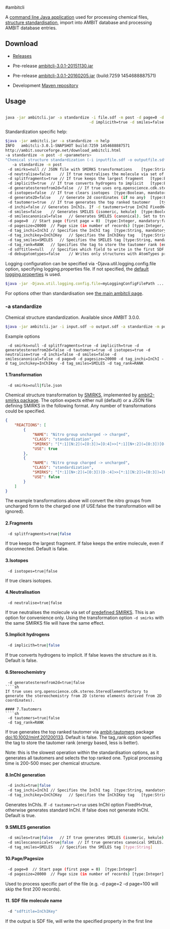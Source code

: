 #ambitcli

A [command line Java application](download_ambitcli.html) used for processing chemical files, [structure standardisation](./ambitcli_standardisation.html), import into AMBIT database and processing AMBIT database entries.  

## Download

* <a href="http://sourceforge.net/projects/ambit/files/Ambit2/AMBIT%20applications/ambitcli/">Releases</a>

* Pre-release <a href="https://www.ideaconsult.net/downloads/ambitcli/ambitcli-3.0.1-20151130.jar">ambitcli-3.0.1-20151130.jar</a>

* Pre-release <a href="https://www.ideaconsult.net/downloads/ambitcli/ambitcli-3.0.1-20160205.jar">ambitcli-3.0.1-20160205.jar</a> (build:7259 1454688887571)

* Development <a href="http://ambit.uni-plovdiv.bg:8083/nexus/#nexus-search;gav~~ambit2-dbcli~~jar~">Maven repository</a>


## Usage

````sh

java -jar ambitcli.jar -a standardize -i file.sdf -m post -d page=0 -d pagesize=-1 -o file.txt -d tautomers=true -d splitfragments=true \
									 -d implicith=true -d smiles=false -d smilescanonical=true -d inchi=true -d stereo=false -d neutralise=true -d isotopes=true 
````

Standardization specific help:

````sh
$java -jar ambitcli.jar -a standardize -m help
INFO   ambitcli-3.0.1-SNAPSHOT build:7259 1454688887571
http://ambit.sourceforge.net/download_ambitcli.html
-a standardize -m post -d <parameters>
"Chemical structure standardization (-i inputfile.sdf -o outputfile.sdf , recognized by extensions .sdf , .csv, .cml , .txt)"
   -a standardize -m post
 -d smirks=null	// JSON file with SMIRKS transformations	[type:String, mandatory:false]
 -d neutralise=false	// If true neutralises the molecule via set of predefined SMIRKS	[type:Boolean, mandatory:false]
 -d splitfragments=true	// If true keeps the largest fragment	[type:Boolean, mandatory:false]
 -d implicith=true	// If true converts hydrogens to implicit	[type:Boolean, mandatory:false]
 -d generatestereofrom2d=false	// If true uses org.openscience.cdk.stereo.StereoElementFactory to generate the stereochemistry from 2D coordinates	[type:Boolean, mandatory:false]
 -d isotopes=false	// If true clears isotopes	[type:Boolean, mandatory:false]
 -d generate2D=false	// Generate 2d coordinates (if no any)	[type:Boolean, mandatory:false]
 -d tautomers=true	// If true generates the top ranked tautomer	[type:Boolean, mandatory:false]
 -d inchi=false	// Generates InChIs. If -d tautomers=true InChI FixedH=true, otherwise generates standard InChI	[type:Boolean, mandatory:false]
 -d smiles=false	// Generates SMILES (isomeric, kekule)	[type:Boolean, mandatory:false]
 -d smilescanonical=false	// Generates SMILES (canonical). Set to true to generate stereo SMILES	[type:Boolean, mandatory:false]
 -d page=0	// Start page (first page = 0)	[type:Integer, mandatory:false]
 -d pagesize=20000	// Page size (in number of records)	[type:Integer, mandatory:false]
 -d tag_inchi=InChI	// Specifies the InChI tag	[type:String, mandatory:false]
 -d tag_inchikey=InChIKey	// Specifies the InChIKey tag	[type:String, mandatory:false]
 -d tag_smiles=SMILES	// Specifies the SMILES tag	[type:String, mandatory:false]
 -d tag_rank=RANK	// Specifies the tag to store the tautomer rank (energy based, less is better)	[type:String, mandatory:false]
 -d sdftitle=null	// Specifies which field to write in the first SDF line null|inchikey|inchi|smiles|any-existing-field	[type:String, mandatory:false]
 -d debugatomtypes=false	// Writes only structures with AtomTypes property set. For debug purposes	[type:boolean, mandatory:false]
````

Logging configuration can be specified via  -Djava.util.logging.config.file option, specifying logging.properties file. If not specified, the [default logging.properties](https://svn.code.sf.net/p/ambit/code/trunk/ambit2-all/ambit2-apps/ambit2-dbcli/src/main/resources/ambit2/dbcli/logging.properties) is used.

````sh
$java -jar -Djava.util.logging.config.file=myLoggingConfigFilePath .... other options ....
````

For options other than standardisation see [the main ambitcli page](download_ambitcli.html).

### <a name="standardize"></a>-a standardize

Chemical structure standardization. Available since AMBIT 3.0.0.
 
````sh
$java -jar ambitcli.jar -i input.sdf -o output.sdf -a standardize -m post -d <parameters>
````

Example options
````
 -d smirks=null -d splitfragments=true -d implicith=true -d generatestereofrom2d=false -d tautomers=true -d isotopes=true -d neutralise=true -d inchi=false -d smiles=false -d smilescanonical=false -d page=0 -d pagesize=20000 -d tag_inchi=InChI -d tag_inchikey=InChIKey -d tag_smiles=SMILES -d tag_rank=RANK
````

#### 1.Transformation
````sh
 -d smirks=null|file.json
````
Chemical structure transformation by [SMIRKS](http://daylight.com/dayhtml_tutorials/languages/smirks/index.html), implemented by [ambit2-smirks package](https://github.com/ideaconsult/examples-ambit/tree/master/smirks-example). 
The option expects either null (default) or a JSON file defining SMIRKS in the following format. Any number of transformations could be specified.    

````json
{
    "REACTIONS": [
        {
            "NAME": "Nitro group uncharged -> charged",
            "CLASS": "standardization",
            "SMIRKS": "[*:1][N:2](=[O:3])=[O:4]>>[*:1][N+:2](=[O:3])[O-:4]",
            "USE": true
        },
        {
            "NAME": "Nitro group charged -> uncharged",
            "CLASS": "standardization",
            "SMIRKS": "[*:1][N+:2](=[O:3])[O-:4]>>[*:1][N:2](=[O:3])=[O:4]",
            "USE": false
        }    
    ]
}
````
The example transformations above will convert the nitro groups from uncharged form to the charged one (if USE:false the transformation will be ignored). 

#### 2.Fragments

````sh
 -d splitfragments=true|false	
````
If true keeps the largest fragment. If false keeps the entire molecule, even if disconnected. Default is false.

#### 3.Isotopes

````
 -d isotopes=true|false	
````
If true clears isotopes.

#### 4.Neutralisation

````
 -d neutralise=true|false	
````
 If true neutralises the molecule via set of [predefined SMIRKS](https://svn.code.sf.net/p/ambit/code/trunk/ambit2-all/ambit2-smarts/src/main/resources/ambit2/smirks/smirks.json).
 This is an option for convenience only. Using the transformation option `-d smirks` with the same SMIRKS file will have the same effect.  
 
#### 5.Implicit hydrogens

````sh 
 -d implicith=true|false
````
If true converts hydrogens to implicit. If false leaves the structure as it is. Default is false.

#### 6.Stereochemistry
```` 
 -d generatestereofrom2d=true|false	
````sh
If true uses org.openscience.cdk.stereo.StereoElementFactory to generate the stereochemistry from 2D (stereo elements derived from 2D coordinates).

#### 7.Tautomers
````sh 
 -d tautomers=true|false		
 -d tag_rank=RANK	 
````
If true generates the top ranked tautomer via [ambit-tautomers](https://github.com/ideaconsult/examples-ambit/tree/master/tautomers-example) package [doi:10.1002/minf.201200133](http://onlinelibrary.wiley.com/doi/10.1002/minf.201200133/abstract). Default is false.
The tag_rank option specifies the tag to store the tautomer rank (energy based, less is better).

Note: this is the slowest operation within the standardisation options, as it generates all tautomers and selects the top ranked one. Typical processing time is 200-500 msec per chemical structure.

#### 8.InChI generation
````sh
 -d inchi=true|false
 -d tag_inchi=InChI	// Specifies the InChI tag	[type:String, mandatory:false]
 -d tag_inchikey=InChIKey	// Specifies the InChIKey tag	[type:String, mandatory:false]
````

Generates InChIs. If `-d tautomers=true` uses InChI option FixedH=true, otherwise generates standard InChI. If false does not generate InChI. Default is true.

#### 9.SMILES generation
````sh
 -d smiles=true|false	// If true generates SMILES (isomeric, kekule).	
 -d smilescanonical=true|false	// If true generates canonical SMILES.	
 -d tag_smiles=SMILES	// Specifies the SMILES tag	[type:String]
```` 

#### 10.Page/Pagesize
````sh
 -d page=0	// Start page (first page = 0)	[type:Integer]
 -d pagesize=20000	// Page size (in number of records)	[type:Integer]
```` 
Used to process specific part of the file (e.g. -d page=2 -d page=100 will skip the first 200 records).
 
#### 11. SDF file molecule name  
````sh
 -d "sdftitle=InChIKey"	
```` 
If the output is SDF file, will write the specified property in the first line 
 
 